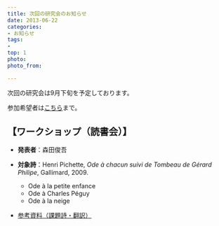 ```yaml
---
title: 次回の研究会のお知らせ
date: 2013-06-22
categories:
- お知らせ
tags: 
- 
top: 1
photo: 
photo_from: 

---
```


次回の研究会は9月下旬を予定しております。

参加希望者は[こちら](/contact/)まで。

## 【ワークショップ（読書会）】

- **発表者**：森田俊吾

- **対象詩**：Henri Pichette, *Ode à chacun suivi de Tombeau de Gérard Philipe*, Gallimard, 2009.
    - Ode à la petite enfance
    - Ode à Charles Péguy
    - Ode à la neige

- [参考資料（課題詩・翻訳）](https://groups.google.com/g/poesiecontemporaine/c/KExYMFDdUdM)

